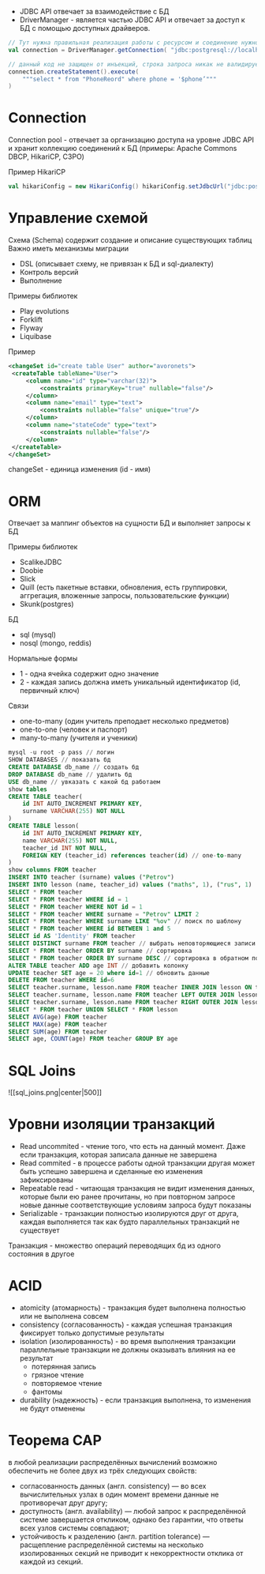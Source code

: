 - JDBC API отвечает за взаимодействие с БД
- DriverManager - является частью JDBC API и отвечает за доступ к БД с помощью доступных драйверов.

```scala
// Тут нужна правильная реализация работы с ресурсом и соединение нужно защитить аунтефикацией/авторизацией
val connection = DriverManager.getConnection( "jdbc:postgresql://localhost:5432/phoneBook" )

// данный код не защищен от инъекций, строка запроса никак не валидируется (нет типизации)
connection.createStatement().execute(
	"""select * from "PhoneReord" where phone = '$phone’"""
)
```

#  Connection 
Connection pool - отвечает за организацию доступа на уровне JDBC API и хранит коллекцию соединений к БД (примеры: Apache Commons DBCP, HikariCP, C3PO)

Пример HikariCP
```scala
val hikariConfig = new HikariConfig() hikariConfig.setJdbcUrl("jdbc:postgresql://localhost:5432/phone_book") hikariConfig.setUsername("user") hikariConfig.setPassword("password") hikariConfig.addDataSourceProperty("cachePrepStmts", "true") hikariConfig.addDataSourceProperty("prepStmtCacheSize", "250") hikariConfig.addDataSourceProperty("prepStmtCacheSqlLimit", "2048") val ds = new HikariDataSource(hikariConfig) val conn: Connection = ds.getConnection()
```

# Управление схемой
Схема (Schema) содержит создание и описание существующих таблиц
Важно иметь механизмы миграции

- DSL (описывает схему, не привязан к БД и sql-диалекту)
- Контроль версий 
- Выполнение

Примеры библиотек
- Play evolutions 
- Forklift 
- Flyway 
- Liquibase

Пример
```xml
<changeSet id="create table User" author="avoronets">
 <createTable tableName="User">
	 <column name="id" type="varchar(32)">
		 <constraints primaryKey="true" nullable="false"/>
	 </column>
	 <column name="email" type="text">
		 <constraints nullable="false" unique="true"/>
	 </column>
	 <column name="stateCode" type="text">
		 <constraints nullable="false"/>
	 </column>
 </createTable>
</changeSet>
```

changeSet - единица изменения (id - имя)

# ORM
Отвечает за маппинг объектов на сущности БД и выполняет запросы к БД 

Примеры библиотек
- ScalikeJDBC 
- Doobie 
- Slick 
- Quill (есть пакетные вставки, обновления, есть группировки, аггрегация, вложенные запросы, пользовательские функции)
- Skunk(postgres)

БД
- sql (mysql)
- nosql (mongo, reddis)

Нормальные формы
- 1 - одна ячейка содержит одно значение
- 2 - каждая запись должна иметь уникальный идентификатор (id, первичный ключ)

Связи
- one-to-many (один учитель преподает несколько предметов)
- one-to-one (человек и паспорт)
- many-to-many (учителя и ученики)

```sql
mysql -u root -p pass // логин
SHOW DATABASES // показать бд
CREATE DATABASE db_name // создать бд
DROP DATABASE db_name // удалить бд
USE db_name // увказать с какой бд работаем
show tables
CREATE TABLE teacher(
	id INT AUTO_INCREMENT PRIMARY KEY, 
	surname VARCHAR(255) NOT NULL
)
CREATE TABLE lesson(
	id INT AUTO_INCREMENT PRIMARY KEY, 
	name VARCHAR(255) NOT NULL,
	teacher_id INT NOT NULL,
	FOREIGN KEY (teacher_id) references teacher(id) // one-to-many
)
show columns FROM teacher
INSERT INTO teacher (surname) values ("Petrov")
INSERT INTO lesson (name, teacher_id) values ("maths", 1), ("rus", 1)
SELECT * FROM teacher
SELECT * FROM teacher WHERE id = 1
SELECT * FROM teacher WHERE NOT id = 1
SELECT * FROM teacher WHERE surname = "Petrov" LIMIT 2
SELECT * FROM teacher WHERE surname LIKE "%ov" // поиск по шаблону
SELECT * FROM teacher WHERE id BETWEEN 1 and 5
SELECT id AS 'Identity' FROM teacher
SELECT DISTINCT surname FROM teacher // выбрать неповторяющиеся записи
SELECT * FROM teacher ORDER BY surname // сортировка
SELECT * FROM teacher ORDER BY surname DESC // сортировка в обратном порядке
ALTER TABLE teacher ADD age INT // добавить колонку
UPDATE teacher SET age = 20 where id=1 // обновить данные
DELETE FROM teacher WHERE id=6
SELECT teacher.surname, lesson.name FROM teacher INNER JOIN lesson ON teacher.id = lesson.teacher_id
SELECT teacher.surname, lesson.name FROM teacher LEFT OUTER JOIN lesson ON teacher.id = lesson.teacher_id
SELECT teacher.surname, lesson.name FROM teacher RIGHT OUTER JOIN lesson ON teacher.id = lesson.teacher_id
SELECT * FROM teacher UNION SELECT * FROM lesson
SELECT AVG(age) FROM teacher
SELECT MAX(age) FROM teacher
SELECT SUM(age) FROM teacher
SELECT age, COUNT(age) FROM teacher GROUP BY age

```

# SQL Joins
![[sql_joins.png|center|500]]
# Уровни изоляции транзакций
- Read uncommited - чтение того, что есть на данный момент. Даже если транзакция, которая записала данные не завершена
- Read commited - в процессе работы одной транзакции другая может быть успешно завершена и сделанные ею изменения зафиксированы
- Repeatable read - читающая транзакция не видит изменения данных, которые были ею ранее прочитаны, но при повторном запросе новые данные соответствующие условиям запроса будут показаны
- Serializable - транзакции полностью изолируются друг от друга, каждая выполняется так как будто параллельных транзакций не существует

Транзакция - множество операций переводящих бд из одного состояния в другое

# ACID
- atomicity (атомарность) - транзакция будет выполнена полностью или не выполнена совсем
- consistency (согласованность) - каждая успешная транзакция фиксирует только допустимые результаты
- isolation (изолированность) - во время выполнения транзакции параллельные транзакции не должны оказывать влияния на ее результат
	- потерянная запись
	- грязное чтение
	- повторяемое чтение
	- фантомы
- durability (надежность) - если транзакция выполнена, то изменения не будут отменены

# Теорема CAP
в любой реализации распределённых вычислений возможно обеспечить не более двух из трёх следующих свойств:
- согласованность данных (англ. consistency) — во всех вычислительных узлах в один момент времени данные не противоречат друг другу;
- доступность (англ. availability) — любой запрос к распределённой системе завершается откликом, однако без гарантии, что ответы всех узлов системы совпадают;
- устойчивость к разделению (англ. partition tolerance) — расщепление распределённой системы на несколько изолированных секций не приводит к некорректности отклика от каждой из секций.